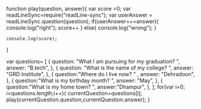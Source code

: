 function play(question, answer){
    var score =0;
    var readLineSync=require("readLine-sync");
    var userAnswer = readLineSync.question(question);
    if(userAnswer===answer){
      console.log("right");
      score++
    }
    else{
      console.log("wrong");
    }
    
    console.log(score);                            
  }
 
  var questions= [
    {
      question: "What I am pursuing for my graduation?    ",
      answer: "B.tech",
    },
    {
      question: "What is the name of my college?  ",
      answer: "GRD Institute",
    },
    {
     question:"Where do I live now?    "  ,
     answer: "Dehradoon",
    },
    {
      question:"What is my birthday month?  ",
      answer: "May",
    },
    {
      question:"What is my home town?   ",
      answer:"Dhampur",
    }, 
  ];
  for(var i=0; i<questions.length;i++){
    currentQuestion=questions[i];
    play(currentQuestion.question,currentQuestion.answer);
  }